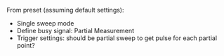 From preset (assuming default settings):

- Single sweep mode
- Define busy signal: Partial Measurement
- Trigger settings: should be partial sweep to get pulse for each partial point?